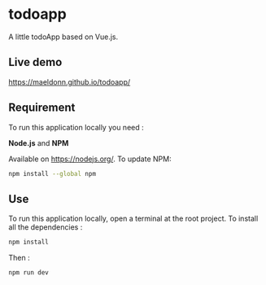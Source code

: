 # todoapp

A little todoApp based on Vue.js.

## Live demo

https://maeldonn.github.io/todoapp/

## Requirement

To run this application locally you need :

**Node.js** and **NPM**

Available on https://nodejs.org/.
To update NPM:

```sh
npm install --global npm
```
## Use

To run this application locally, open a terminal at the root project. To install all the dependencies :

```sh
npm install
```

Then :

```sh
npm run dev
```
